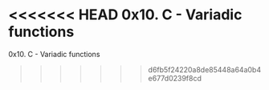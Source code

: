 <<<<<<< HEAD
0x10. C - Variadic functions
=======
0x10. C - Variadic functions
>>>>>>> d6fb5f24220a8de85448a64a0b4e677d0239f8cd
